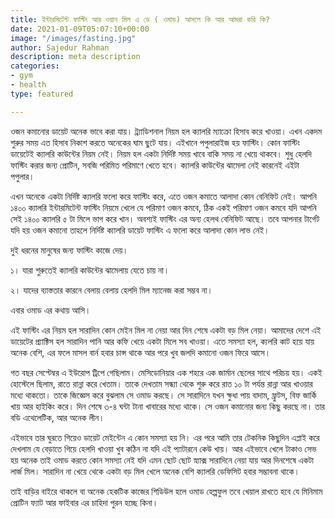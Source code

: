 ```yaml
---
title: ইন্টারমিটেন্ট ফাস্টিং আর ওয়ান মিল এ ডে ( ওমাড) আসলে কি আর আমরা করি কি?
date: 2021-01-09T05:07:10+00:00
image: "/images/fasting.jpg"
author: Sajedur Rahman
description: meta description
categories:
- gym
- health
type: featured

---
```

ওজন কমানোর ডায়েট অনেক ভাবে করা যায়। ট্র্যাডিশনাল নিয়ম হল ক্যালরি ম্যাক্রো হিসাব করে খাওয়া। এখন একদম শুরুর সময় এত হিসাব নিকাশ করতে অনেকের ঘাম ছুটে যায়। এইখানে পপুলারাইজ হয় ফাস্টিং। কোন ফাস্টিং ডায়েটেই ক্যালরি কাউন্টের নিয়ম নেই। নিয়ম হল একটা নির্দিষ্ট সময় খাবে বাকি সময় না খেয়ে থাকবে। শুধু হেলদি ফাস্টিং করার জন্য প্রোটিন, সবজি পরিমিত পরিমাণে খেতে হবে। ক্যালরি কাউন্টের ঝামেলা নেই কারনেই এইটা পপুলার।

এখন অনেকে একটা নির্দিষ্ট ক্যালরি ফলো করে ফাস্টিং করে, এতে ওজন কমাতে আলাদা কোন বেনিফিট নেই। আপনি ১৪০০ ক্যালরি ইন্টারমিটেন্ট ফাস্টিং নিয়মে খেলে যে পরিমাণ ওজন কমবে, ঠিক একই পরিমাণ ওজন কমবে যদি আপনি সেই ১৪০০ ক্যালরি ৫ টা মিলে ভাগ করে খান। অবশ্যই ফাস্টিং এর অন্য হেলথ বেনিফিট আছে। তবে আপনার টার্গেট যদি হয় ওজন কমানো তাহলে নির্দিষ্ট ক্যালরি ডায়েট ফাস্টিং এ ফলো করে আলাদা কোন লাভ নেই।

দুই ধরনের মানুষের জন্য ফাস্টিং কাজে দেয়।

১। যারা শুরুতেই ক্যালরি কাউন্টের ঝামেলায় যেতে চায় না।

২। যাদের ব্যাস্ততার কারনে বেলায় বেলায় হেলদি মিল ম্যানেজ করা সম্ভব না।

এবার ওমাড এর কথায় আসি।

এই ফাস্টিং এর নিয়ম হল সারাদিন কোন মেইন মিল না নেয়া আর দিন শেষে একটা বড় মিল নেয়া। আমাদের দেশে এই ডায়েটের প্র্যাক্টিস হল সারাদিন পানি আর কফি খেয়ে একটা মিলে সব খাওয়া। এতে সমস্যা হল, ক্যলরি কাট হয়ে যায় অনেক বেশি, এর ফলে মাসল বার্ন হবার চান্স থাকে আর পরে খুব জলদি কমানো ওজন ফিরে আসে।

গত বছর সেপ্টেম্বর এ ইউরোপ ট্রিপে গেছিলাম। মেসিডোনিয়ার এক শহরে এক জার্মান ছেলের সাথে পরিচয় হয়। একই হোস্টেলে ছিলাম, রাতে রান্না করে খেতাম। তাকে দেখতাম সন্ধ্যা থেকে শুরু করে রাত ১০ টা পর্যন্ত রান্না আর খাওয়ার মধ্যে থাকতো। তাকে জিজ্ঞেস করে বুঝলাম সে ওমাড করছে। সে সারাদিনে যখন ক্ষুধা পায় বাদাম, ফ্রুটস, বিফ জার্কি খায় আর হাইকিং করে। দিন শেষে ৩-৪ ঘন্টা টানা খাবারের মধ্যে থাকে। সে ওজন কমানোর জন্য কিছু করছে না। তার বডি এথেলেটিক, আর অনেক লীন।

এইভাবে তার ঘুরতে গিয়েও ডায়েট মেইন্টেন এ কোন সমস্যা হয় নি। এর পরে আমি তার টেকনিক কিছুদিন এপ্লাই করে দেখলাম যে বেড়াতে গিয়ে হেলদি খাওয়া খুব কঠিন না যদি এই প্যাটারনে কেউ খায়। আর এইভাবে খেলে টাকাও সেভ হয় অনেক তাই ওমাড করতে কোন সমস্যা নেই যদি এমন ছোট ছোট স্ন্যাক্স সারাদিনে নেয়া যায় আর দিনশেষে একটা লার্জ মিল। সারাদিন না খেয়ে থেকে একটা বড় মিল খেলে অনেক বেশি ক্যালরি ডেফিসিট হবার সম্ভাবনা থাকে।

তাই বাড়ির বাইরে থাকলে বা অনেক হেকটিক কাজের শিডিউল হলে ওমাড হেল্পফুল তবে খেয়াল রাখতে হবে যে মিনিমাম প্রোটিন ফ্যাট আর ফাইবার এর চাহিদা পুরন হচ্ছে কিনা।